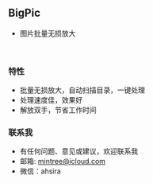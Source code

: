
## BigPic
- 图片批量无损放大
<br>

### <green>特性
- 批量无损放大，自动扫描目录，一键处理
- 处理速度佳，效果好
- 解放双手，节省工作时间


### <green>联系我
- 有任何问题、意见或建议，欢迎联系我
- 邮箱: mintree@icloud.com
- 微信：ahsira

<head>
    <link rel="stylesheet" type="text/css" href="../../style/style.css">
</head>